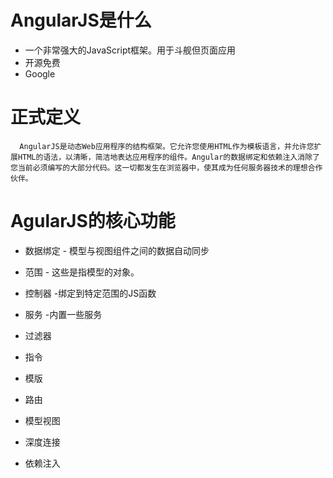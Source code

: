 # AngularJS是什么

- 一个非常强大的JavaScript框架。用于斗舰但页面应用
- 开源免费
- Google

# 正式定义

      AngularJS是动态Web应用程序的结构框架。它允许您使用HTML作为模板语言，并允许您扩展HTML的语法，以清晰，简洁地表达应用程序的组件。Angular的数据绑定和依赖注入消除了您当前必须编写的大部分代码。这一切都发生在浏览器中，使其成为任何服务器技术的理想合作伙伴。
# AgularJS的核心功能

- 数据绑定 - 模型与视图组件之间的数据自动同步

- 范围 - 这些是指模型的对象。

- 控制器 -绑定到特定范围的JS函数

- 服务 -内置一些服务

- 过滤器

- 指令

- 模版

- 路由

- 模型视图

- 深度连接

- 依赖注入
